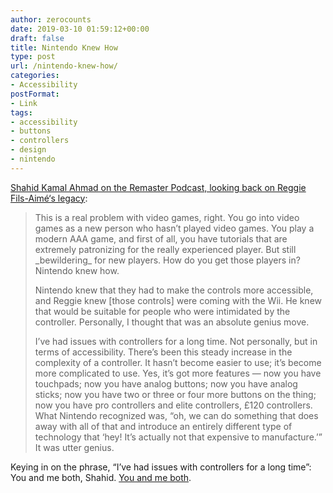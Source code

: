 ```yaml
---
author: zerocounts
date: 2019-03-10 01:59:12+00:00
draft: false
title: Nintendo Knew How
type: post
url: /nintendo-knew-how/
categories:
- Accessibility
postFormat:
- Link
tags:
- accessibility
- buttons
- controllers
- design
- nintendo
---
```


[Shahid Kamal Ahmad on the Remaster Podcast, looking back on Reggie Fils-Aimé‘s legacy](https://www.relay.fm/remaster/74):



<blockquote>This is a real problem with video games, right. You go into video games as a new person who hasn’t played video games. You play a modern AAA game, and first of all, you have tutorials that are extremely patronizing for the really experienced player. But still _bewildering_ for new players. How do you get those players in? Nintendo knew how.

Nintendo knew that they had to make the controls more accessible, and Reggie knew [those controls] were coming with the Wii. He knew that would be suitable for people who were intimidated by the controller. Personally, I thought that was an absolute genius move.

I’ve had issues with controllers for a long time. Not personally, but in terms of accessibility. There’s been this steady increase in the complexity of a controller. It hasn’t become easier to use; it’s become more complicated to use. Yes, it’s got more features — now you have touchpads; now you have analog buttons; now you have analog sticks; now you have two or three or four more buttons on the thing; now you have pro controllers and elite controllers, £120 controllers. What Nintendo recognized was, “oh, we can do something that does away with all of that and introduce an entirely different type of technology that ‘hey! It’s actually not that expensive to manufacture.’” It was utter genius.</blockquote>



Keying in on the phrase, “I’ve had issues with controllers for a long time”: You and me both, Shahid. [You and me both](https://www.zerocounts.net/buttons/).

